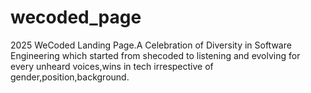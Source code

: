 # wecoded_page
 2025 WeCoded  Landing Page.A Celebration of Diversity in Software Engineering which started from shecoded to listening and evolving for every unheard voices,wins in tech irrespective of gender,position,background.
